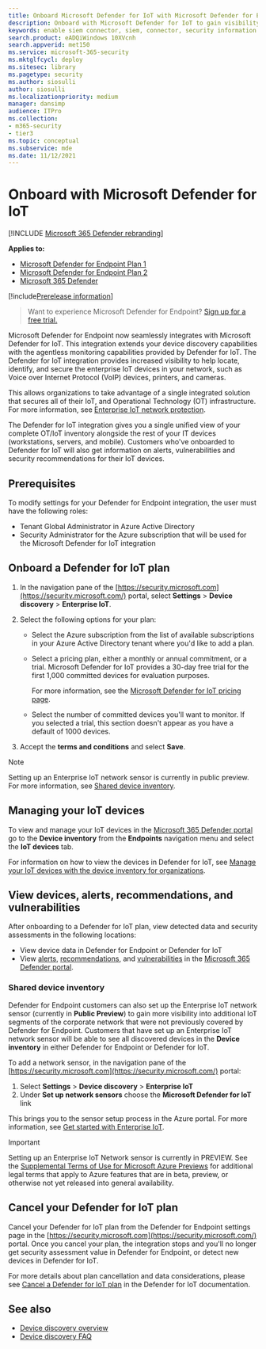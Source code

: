 ```yaml
---
title: Onboard Microsoft Defender for IoT with Microsoft Defender for Endpoint
description: Onboard with Microsoft Defender for IoT to gain visibility and security assessments focused on IoT devices.
keywords: enable siem connector, siem, connector, security information and events
search.product: eADQiWindows 10XVcnh
search.appverid: met150
ms.service: microsoft-365-security
ms.mktglfcycl: deploy
ms.sitesec: library
ms.pagetype: security
ms.author: siosulli
author: siosulli
ms.localizationpriority: medium
manager: dansimp
audience: ITPro
ms.collection: 
- m365-security
- tier3
ms.topic: conceptual
ms.subservice: mde
ms.date: 11/12/2021
---
```


# Onboard with Microsoft Defender for IoT

[!INCLUDE [Microsoft 365 Defender rebranding](../../includes/microsoft-defender.md)]

**Applies to:**

- [Microsoft Defender for Endpoint Plan 1](https://go.microsoft.com/fwlink/?linkid=2154037)
- [Microsoft Defender for Endpoint Plan 2](https://go.microsoft.com/fwlink/?linkid=2154037)
- [Microsoft 365 Defender](https://go.microsoft.com/fwlink/?linkid=2118804)

[!include[Prerelease information](../../includes/prerelease.md)]

> Want to experience Microsoft Defender for Endpoint? [Sign up for a free trial.](https://signup.microsoft.com/create-account/signup?products=7f379fee-c4f9-4278-b0a1-e4c8c2fcdf7e&ru=https://aka.ms/MDEp2OpenTrial?ocid=docs-wdatp-enablesiem-abovefoldlink)

Microsoft Defender for Endpoint now seamlessly integrates with Microsoft Defender for IoT. This integration extends your device discovery capabilities with the agentless monitoring capabilities provided by Defender for IoT. The Defender for IoT integration provides increased visibility to help locate, identify, and secure the enterprise IoT devices in your network, such as Voice over Internet Protocol (VoIP) devices, printers, and cameras.

This allows organizations to take advantage of a single integrated solution that secures all of their IoT, and Operational Technology (OT) infrastructure. For more information, see [Enterprise IoT network protection](/azure/defender-for-iot/organizations/overview-eiot).

The Defender for IoT integration gives you a single unified view of your complete OT/IoT inventory alongside the rest of your IT devices (workstations, servers, and mobile). Customers who've onboarded to Defender for IoT will also get information on alerts, vulnerabilities and security recommendations for their IoT devices.

## Prerequisites

To modify settings for your Defender for Endpoint integration, the user must have the following roles:

- Tenant Global Administrator in Azure Active Directory
- Security Administrator for the Azure subscription that will be used for the Microsoft Defender for IoT integration

## Onboard a Defender for IoT plan

1. In the navigation pane of the [https://security.microsoft.com](https://security.microsoft.com/) portal, select **Settings** \> **Device discovery** \> **Enterprise IoT**.

2. Select the following options for your plan:

   - Select the Azure subscription from the list of available subscriptions in your Azure Active Directory tenant where you'd like to add a plan.

   - Select a pricing plan, either a monthly or annual commitment, or a trial. Microsoft Defender for IoT provides a 30-day free trial for the first 1,000 committed devices for evaluation purposes.

      For more information, see the [Microsoft Defender for IoT pricing page](https://azure.microsoft.com/pricing/details/iot-defender/).

   - Select the number of committed devices you'll want to monitor. If you selected a trial, this section doesn't appear as you have a default of 1000 devices.

3. Accept the **terms and conditions** and select **Save**.

> [!NOTE]
> Setting up an Enterprise IoT network sensor is currently in public preview. For more information, see [Shared device inventory](#shared-device-inventory).

## Managing your IoT devices

To view and manage your IoT devices in the [Microsoft 365 Defender portal](https://security.microsoft.com/) go to the **Device inventory** from the **Endpoints** navigation menu and select the **IoT devices** tab.

For information on how to view the devices in Defender for IoT, see [Manage your IoT devices with the device inventory for organizations](/azure/defender-for-iot/organizations/how-to-manage-device-inventory-for-organizations).

## View devices, alerts, recommendations, and vulnerabilities

After onboarding to a Defender for IoT plan, view detected data and security assessments in the following locations:

- View device data in Defender for Endpoint or Defender for IoT
- View [alerts](alerts-queue-endpoint-detection-response.md), [recommendations](../defender-vulnerability-management/tvm-security-recommendation.md), and [vulnerabilities](../defender-vulnerability-management/tvm-weaknesses.md) in the [Microsoft 365 Defender portal](https://security.microsoft.com).

### Shared device inventory

Defender for Endpoint customers can also set up the Enterprise IoT network sensor (currently in **Public Preview**) to gain more visibility into additional IoT segments of the corporate network that were not previously covered by Defender for Endpoint. Customers that have set up an Enterprise IoT network sensor will be able to see all discovered devices in the **Device inventory** in either Defender for Endpoint or Defender for IoT.

To add a network sensor, in the navigation pane of the [https://security.microsoft.com](https://security.microsoft.com/) portal:

1. Select **Settings** \> **Device discovery** \> **Enterprise IoT**
2. Under **Set up network sensors** choose the **Microsoft Defender for IoT** link

This brings you to the sensor setup process in the Azure portal. For more information, see [Get started with Enterprise IoT](/azure/defender-for-iot/organizations/tutorial-getting-started-eiot-sensor).

> [!IMPORTANT]
> Setting up an Enterprise IoT Network sensor is currently in PREVIEW. See the [Supplemental Terms of Use for Microsoft Azure Previews](https://azure.microsoft.com/support/legal/preview-supplemental-terms/) for additional legal terms that apply to Azure features that are in beta, preview, or otherwise not yet released into general availability.

## Cancel your Defender for IoT plan

Cancel your Defender for IoT plan from the Defender for Endpoint settings page in the [https://security.microsoft.com](https://security.microsoft.com/) portal. Once you cancel your plan, the integration stops and you'll no longer get security assessment value in Defender for Endpoint, or detect new devices in Defender for IoT.

For more details about plan cancellation and data considerations, please see [Cancel a Defender for IoT plan](/azure/defender-for-iot/organizations/how-to-manage-subscriptions#cancel-a-defender-for-iot-plan-from-a-subscription) in the Defender for IoT documentation.

## See also

- [Device discovery overview](configure-device-discovery.md)
- [Device discovery FAQ](device-discovery-faq.md)
